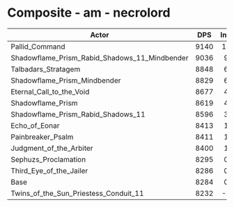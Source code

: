 # Composite - am - necrolord
| Actor | DPS | Increase |
|---|:---:|:---:|
|Pallid_Command|9140|10.34%|
|Shadowflame_Prism_Rabid_Shadows_11_Mindbender|9036|9.08%|
|Talbadars_Stratagem|8848|6.81%|
|Shadowflame_Prism_Mindbender|8829|6.58%|
|Eternal_Call_to_the_Void|8677|4.75%|
|Shadowflame_Prism|8619|4.05%|
|Shadowflame_Prism_Rabid_Shadows_11|8596|3.78%|
|Echo_of_Eonar|8413|1.56%|
|Painbreaker_Psalm|8411|1.54%|
|Judgment_of_the_Arbiter|8400|1.40%|
|Sephuzs_Proclamation|8295|0.13%|
|Third_Eye_of_the_Jailer|8286|0.03%|
|Base|8284|0.00%|
|Twins_of_the_Sun_Priestess_Conduit_11|8232|-0.62%|
